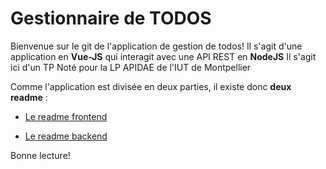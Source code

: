 # Gestionnaire de TODOS

Bienvenue sur le git de l'application de gestion de todos!
Il s'agit d'une application en **Vue-JS** qui interagit avec une API REST en **NodeJS**
Il s'agit ici d'un TP Noté pour la LP APIDAE de l'IUT de Montpellier

Comme l'application est divisée en deux parties, il existe donc **deux readme** :

- [Le readme frontend](./frontend/README.md)

- [Le readme backend](./backend/README.md)

Bonne lecture!
